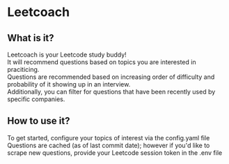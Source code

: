 # Leetcoach
## What is it?
Leetcoach is your Leetcode study buddy!  
It will recommend questions based on topics you are interested in praciticing.  
Questions are recommended based on increasing order of difficulty and probability of it showing up in an interview.  
Additionally, you can filter for questions that have been recently used by specific companies.

## How to use it?
To get started, configure your topics of interest via the config.yaml file
Questions are cached (as of last commit date); however if you'd like to scrape new questions, provide your Leetcode session token in the .env file
